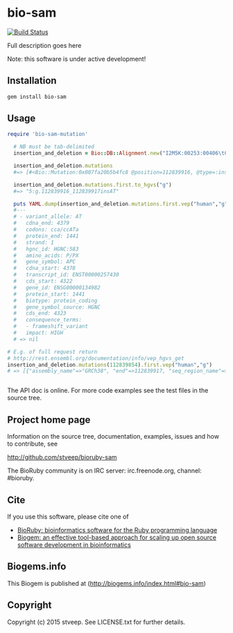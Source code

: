 # bio-sam

[![Build Status](https://secure.travis-ci.org/stveep/bioruby-sam.png)](http://travis-ci.org/stveep/bioruby-sam)

Full description goes here

Note: this software is under active development!

## Installation

```sh
gem install bio-sam
```

## Usage

```ruby
require 'bio-sam-mutation'

  # NB must be tab-delimited
  insertion_and_deletion = Bio::DB::Alignment.new("I2M5K:00253:00406\t0\t5\t112839854\t70\t63M2I138M1D27M7S\t*\t0\t0\tCAGTGATCTTCCAGATAGCCCTGGACAAACCATGCCACCAAGCAGAAGTAAAACACCTCCACCATACCTCCTCAAACAGCTCAAACCAAGCGAGAAGTACCTAAAAATAAAGCACCTACTGCTGAAAAGAGAGAGAGTGGACCTAAGCAAGCTGCAGTAAATGCTGCAGTTCAGAGGGTCCAGGTTCTTCCAGATGCTGATACTTATTACATTTTGCCACGGAAAGTACTGCTGAGG\t@CDDDCCCCACACCCCCCCC?CCACCCC>A6;;;;7;;6;6;BC;;6;;;;;.;;>ADDA??;;;;;?CCACCCD>C??@CCCC>C@C;>?CCCC@C=::@:::::+:::/:CCC?>>>>CCCCDDD9CCCC@AB????=AB>??;?BB>@@@AA???CC<@@?????BB>??;;;B<BC;??8;6:A=@=@BBB;;;?<77//*08*088888*8=9=?B7;;4;??????????<\tPG:Z:novoalign\tAS:i:183\tUQ:i:183\tNM:i:3\tMD:Z:201^T27")

  insertion_and_deletion.mutations
  #=> [#<Bio::Mutation:0x007fa20b5b4fc8 @position=112839916, @type=:insertion, @reference=nil, @mutant="AT", @seqname="5">, #<Bio::Mutation:0x007fa20b5b4960 @position=112840055, @type=:deletion, @reference="T", @mutant=nil, @seqname="5">]

  insertion_and_deletion.mutations.first.to_hgvs("g")
  #=> "5:g.112839916_112839917insAT"

  puts YAML.dump(insertion_and_deletion.mutations.first.vep("human","g").first["transcript_consequences"].keep_if{|c| c["transcript_id"] == "ENST00000257430"})
  #---
  # - variant_allele: AT
  #   cdna_end: 4379
  #   codons: cca/ccATa
  #   protein_end: 1441
  #   strand: 1
  #   hgnc_id: HGNC:583
  #   amino_acids: P/PX
  #   gene_symbol: APC
  #   cdna_start: 4378
  #   transcript_id: ENST00000257430
  #   cds_start: 4322
  #   gene_id: ENSG00000134982
  #   protein_start: 1441
  #   biotype: protein_coding
  #   gene_symbol_source: HGNC
  #   cds_end: 4323
  #   consequence_terms:
  #   - frameshift_variant
  #   impact: HIGH
  # => nil

# E.g. of full request return
# http://rest.ensembl.org/documentation/info/vep_hgvs_get
insertion_and_deletion.mutations(112839854).first.vep("human","g")
# => [{"assembly_name"=>"GRCh38", "end"=>112839917, "seq_region_name"=>"5", "transcript_consequences"=>[{"gene_id"=>"ENSG00000134982", "distance"=>46, "variant_allele"=>"AT", "biotype"=>"nonsense_mediated_decay", "gene_symbol_source"=>"HGNC", "consequence_terms"=>["downstream_gene_variant"], "strand"=>1, "hgnc_id"=>"HGNC:583", "gene_symbol"=>"APC", "transcript_id"=>"ENST00000502371", "impact"=>"MODIFIER"}, {"variant_allele"=>"AT", "cdna_end"=>4380, "codons"=>"-/AT", "protein_end"=>1442, "strand"=>1, "hgnc_id"=>"HGNC:583", "amino_acids"=>"-/X", "gene_symbol"=>"APC", "cdna_start"=>4379, "transcript_id"=>"ENST00000257430", "cds_start"=>4323, "gene_id"=>"ENSG00000134982", "protein_start"=>1441, "biotype"=>"protein_coding", "gene_symbol_source"=>"HGNC", "cds_end"=>4324, "consequence_terms"=>["frameshift_variant"], "impact"=>"HIGH"}, {"gene_id"=>"ENSG00000134982", "distance"=>863, "variant_allele"=>"AT", "biotype"=>"protein_coding", "gene_symbol_source"=>"HGNC", "consequence_terms"=>["downstream_gene_variant"], "strand"=>1, "hgnc_id"=>"HGNC:583", "gene_symbol"=>"APC", "transcript_id"=>"ENST00000507379", "impact"=>"MODIFIER"}, {"variant_allele"=>"AT", "cdna_end"=>4481, "codons"=>"-/AT", "protein_end"=>1442, "strand"=>1, "hgnc_id"=>"HGNC:583", "amino_acids"=>"-/X", "gene_symbol"=>"APC", "cdna_start"=>4480, "transcript_id"=>"ENST00000508376", "cds_start"=>4323, "gene_id"=>"ENSG00000134982", "protein_start"=>1441, "biotype"=>"protein_coding", "gene_symbol_source"=>"HGNC", "cds_end"=>4324, "consequence_terms"=>["frameshift_variant"], "impact"=>"HIGH"}, {"gene_id"=>"ENSG00000134982", "distance"=>409, "variant_allele"=>"AT", "biotype"=>"protein_coding", "gene_symbol_source"=>"HGNC", "consequence_terms"=>["downstream_gene_variant"], "strand"=>1, "hgnc_id"=>"HGNC:583", "gene_symbol"=>"APC", "transcript_id"=>"ENST00000512211", "impact"=>"MODIFIER"}, {"gene_id"=>"ENSG00000134982", "variant_allele"=>"AT", "cdna_end"=>4569, "biotype"=>"nonsense_mediated_decay", "gene_symbol_source"=>"HGNC", "consequence_terms"=>["3_prime_UTR_variant", "NMD_transcript_variant"], "strand"=>1, "hgnc_id"=>"HGNC:583", "gene_symbol"=>"APC", "cdna_start"=>4568, "transcript_id"=>"ENST00000508624", "impact"=>"MODIFIER"}, {"gene_id"=>"ENSG00000258864", "variant_allele"=>"AT", "biotype"=>"nonsense_mediated_decay", "gene_symbol_source"=>"Clone_based_vega_gene", "consequence_terms"=>["intron_variant", "NMD_transcript_variant"], "strand"=>1, "gene_symbol"=>"CTC-554D6.1", "transcript_id"=>"ENST00000520401", "impact"=>"MODIFIER"}, {"gene_id"=>"ENSG00000134982", "distance"=>2195, "variant_allele"=>"AT", "biotype"=>"protein_coding", "gene_symbol_source"=>"HGNC", "consequence_terms"=>["downstream_gene_variant"], "strand"=>1, "hgnc_id"=>"HGNC:583", "gene_symbol"=>"APC", "transcript_id"=>"ENST00000504915", "impact"=>"MODIFIER"}], "strand"=>1, "id"=>"5:g.112839917_112839918insAT", "allele_string"=>"-/AT", "most_severe_consequence"=>"frameshift_variant", "start"=>112839918}]



```

The API doc is online. For more code examples see the test files in
the source tree.

## Project home page

Information on the source tree, documentation, examples, issues and
how to contribute, see

  http://github.com/stveep/bioruby-sam

The BioRuby community is on IRC server: irc.freenode.org, channel: #bioruby.

## Cite

If you use this software, please cite one of

* [BioRuby: bioinformatics software for the Ruby programming language](http://dx.doi.org/10.1093/bioinformatics/btq475)
* [Biogem: an effective tool-based approach for scaling up open source software development in bioinformatics](http://dx.doi.org/10.1093/bioinformatics/bts080)

## Biogems.info

This Biogem is published at (http://biogems.info/index.html#bio-sam)

## Copyright

Copyright (c) 2015 stveep. See LICENSE.txt for further details.

